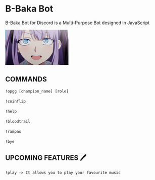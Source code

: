 # B-Baka Bot
B-Baka Bot for Discord is a Multi-Purpose Bot designed in JavaScript

<img src=https://raw.githubusercontent.com/AntonioMrtz/B-Baka_Bot/main/img/hotaru_gif.gif width=200px>

</br>

## COMMANDS
```
!opgg [champion_name] [role]

!coinflip

!help

!bloodtrail

!rampas

!bye
```

## UPCOMING FEATURES 🖊

```!play -> It allows you to play your favourite music```

